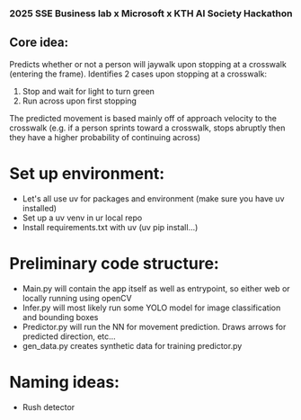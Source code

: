 ### 2025 SSE Business lab x Microsoft x KTH AI Society Hackathon

## Core idea:
Predicts whether or not a person will jaywalk upon stopping at a crosswalk (entering the frame).
Identifies 2 cases upon stopping at a crosswalk:
1. Stop and wait for light to turn green
2. Run across upon first stopping

The predicted movement is based mainly off of approach velocity to the crosswalk
(e.g. if a person sprints toward a crosswalk, stops abruptly then they have a higher probability of continuing across)
# Set up environment:
- Let's all use uv for packages and environment (make sure you have uv installed)
- Set up a uv venv in ur local repo
- Install requirements.txt with uv (uv pip install...)

# Preliminary code structure:
- Main.py will contain the app itself as well as entrypoint, so either web or locally running using openCV
- Infer.py will most likely run some YOLO model for image classification and bounding boxes
- Predictor.py will run the NN for movement prediction. Draws arrows for predicted direction, etc...
- gen_data.py creates synthetic data for training predictor.py 

# Naming ideas:
- Rush detector


